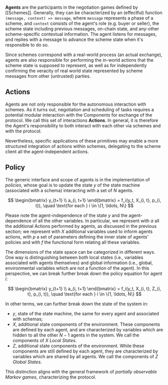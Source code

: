 **Agents** are the participants in the negotiation games defined by [[Schemes]]. Generally, they can be characterized by an (effectful) function `(message, context) => message`, where `message` represents a phase of a scheme, and `context` consists of the agent's role (e.g. buyer or seller), the scheme state including previous messages, on-chain state, and any-other scheme-specific contextual information. The agent listens for messages, and replies with a message to advance the scheme state when it's responsible to do so. 

Since schemes correspond with a real-world process (an actual exchange), agents are also responsible for performing the in-world actions that the scheme state is supposed to represent, as well as for independently confirming the veracity of real world state represented by scheme messages from other (untrusted) parties.

## Actions

Agents are not only responsible for the autonomous interaction with schemes. As it turns out, negotiation and scheduling of tasks requires a potential modular interaction with the Components for exchange of the protocol. We call this set of interactions **Actions**. In general, it is therefore the Agent's responsibility to both interact with each other via schemes and with the protocol. 

Nevertheless, specific applications of these primitives may enable a more structured integration of actions within schemes, delegating to the scheme client all the agent-independent actions.

## Policy

The generic interface and scope of agents is in the implementation of *policies*, whose goal is to update the state $y$ of the state machine (associated with a schema) interacting with a set of $N$ agents.

$$
\begin{bmatrix}
y_{t+1} \\
a_{i, t+1}
\end{bmatrix}
= f_i(y_t, X_{i, t}, p_{i, t}), \quad \text{for each } i \in \{1, \ldots, N\}
$$

Please note the agent-independence of the state $y$ and the agent-dependence of all the other variables. In particular, we represent with $a$ all the additional Actions performed by agents, as discussed in the previous section; we represent with $X$ additional variables used to inform agents actions, with $p$ a set of parameters defining the inner state of agents' policies and with $f$ the functional form relating all these variables. 

The dimensions of the state space can be categorized in different ways. One way is distinguishing between both local states (i.e., variables associated with agents themselves) and global information (i.e., global, environmental variables which are not a function of the agent). In this perspective, we can break further break down the policy equation for agent $i$:

$$
\begin{bmatrix}
y_{t+1} \\
a_{i, t+1}
\end{bmatrix}
= f_i(y_t, X_{i, t}, Z_{i, t}, p_{i, t}), \quad \text{for each } i \in \{1, \ldots, N\}
$$

In other terms, we can further break down the state of the system in:

- $y$, state of the state machine, the same for every agent and associated with schemas;
- $X$, additional state components of the environment. These components are defined by each agent, and are characterized by variables which are hidden to all the other $N-1$ agents in the system. We call the components of $X$ *Local States*.
- $Z$, additional state components of the environment. While these components are still defined by each agent, they are characterized by variables which are shared by all agents. We call the components of $Z$ *Global States*.

This distinction aligns with the general framework of *partially observable Markov games*, characterizing the protocol.